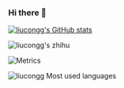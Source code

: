 ### Hi there 👋

[![liucongg's GitHub stats](https://github-readme-stats.vercel.app/api?username=liucongg)](https://github.com/anuraghazra/github-readme-stats)

![liucongg's zhihu](https://stats.justsong.cn/api/zhihu?username=LiuCongNLP)


![Metrics](https://metrics.lecoq.io/liucongg?template=classic&config.timezone=Asia%2FShanghai)

![liucongg Most used languages](https://github-readme-stats.vercel.app/api/top-langs?username=liucongg&show_icons=true&count_private=true&theme=gotham)

<!--
**liucongg/liucongg** is a ✨ _special_ ✨ repository because its `README.md` (this file) appears on your GitHub profile.

Here are some ideas to get you started:

- 🔭 I’m currently working on ...
- 🌱 I’m currently learning ...
- 👯 I’m looking to collaborate on ...
- 🤔 I’m looking for help with ...
- 💬 Ask me about ...
- 📫 How to reach me: ...
- 😄 Pronouns: ...
- ⚡ Fun fact: ...
-->
